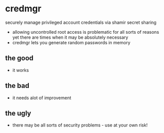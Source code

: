 credmgr
=======

securely manage privileged account credentials via shamir secret sharing

- allowing uncontrolled root access is problematic for all sorts of reasons yet there are times when it may be absolutely necessary
- credmgr lets you generate random passwords in memory

the good
--------
- it works

the bad
-------
- it needs alot of improvement

the ugly
--------
- there may be all sorts of security problems - use at your own risk!